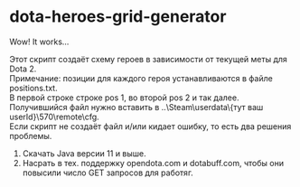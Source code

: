 # dota-heroes-grid-generator
Wow! It works...

Этот скрипт создаёт схему героев в зависимости от текущей меты для Dota 2.   
Примечание: позиции для каждого героя устанавливаются в файле positions.txt.  
В первой строке строке pos 1, во второй pos 2 и так далее.  
Получившийся файл нужно вставить в ..\Steam\userdata\\{тут ваш userId}\570\remote\cfg.  
Если скрипт не создаёт файл и/или кидает ошибку, то есть два решения проблемы.
1. Скачать Java версии 11 и выше.
2. Насрать в тех. поддержку opendota.com и dotabuff.com, чтобы они повысили число GET запросов для работяг.  

